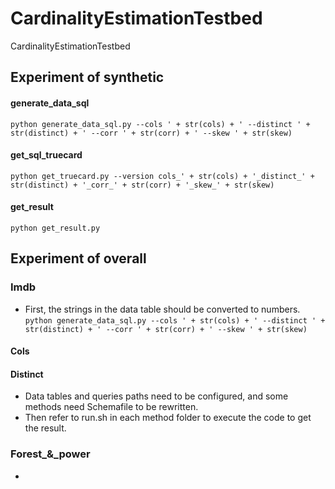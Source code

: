 # CardinalityEstimationTestbed
CardinalityEstimationTestbed
## Experiment of synthetic
#### generate_data_sql
`python generate_data_sql.py --cols ' + str(cols) + ' --distinct ' + str(distinct) + ' --corr ' + str(corr) + ' --skew ' + str(skew)`
#### get_sql_truecard
`python get_truecard.py --version cols_' + str(cols) + '_distinct_' + str(distinct) + '_corr_' + str(corr) + '_skew_' + str(skew)`
#### get_result
`python get_result.py`

## Experiment of overall
### Imdb
- First, the strings in the data table should be converted to numbers.
`python generate_data_sql.py --cols ' + str(cols) + ' --distinct ' + str(distinct) + ' --corr ' + str(corr) + ' --skew ' + str(skew)`
#### Cols

#### Distinct

- Data tables and queries paths need to be configured, and some methods need Schemafile to be rewritten.
- Then refer to run.sh in each method folder to execute the code to get the result.

### Forest_&_power
- 
